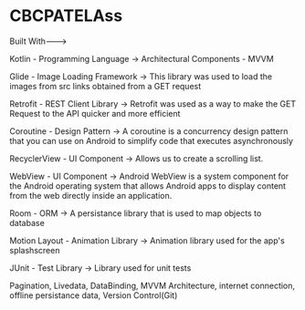 # CBCPATELAss

Built With--->

Kotlin - Programming Language ->
Architectural Components - MVVM

Glide - Image Loading Framework ->
This library was used to load the images from src links obtained from a GET request

Retrofit - REST Client Library ->
Retrofit was used as a way to make the GET Request to the API quicker and more efficient

Coroutine - Design Pattern ->
A coroutine is a concurrency design pattern that you can use on Android to simplify code that executes asynchronously

RecyclerView - UI Component ->
Allows us to create a scrolling list.

WebView - UI Component ->
Android WebView is a system component for the Android operating system that allows Android apps to display content from the web directly inside an application.

Room - ORM ->
A persistance library that is used to map objects to database

Motion Layout - Animation Library ->
Animation library used for the app's splashscreen

JUnit - Test Library ->
Library used for unit tests

Pagination, Livedata, DataBinding, MVVM Architecture, internet connection, offline persistance data, Version Control(Git)
